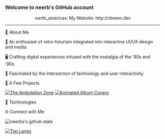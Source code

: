 ### Welcome to neerb's GitHub account

<p align="center">:earth_americas: My Website: http://nbreen.dev</p>

----------------------------------------------------------------------------------------------------------

👾 About Me

🎹 An enthusiast of retro-futurism integrated into interactive UI/UX design and media.

🖥️ Crafting digital experiences infused with the nostalgia of the '80s and '90s.

🌠 Fascinated by the intersection of technology and user interactivity.

🚀 A Few Projects

[![The Ambulation Zone](https://github-readme-stats.vercel.app/api/pin/?username=neerb&repo=ambulationzone-npm)](https://ambulate.net)
[![Animated Album Covers](https://github-readme-stats.vercel.app/api/pin/?username=neerb&repo=animated-album-covers)](https://neerb.github.io/animated-album-covers/)


💾 Technologies



🌐 Connect with Me

![neerbs's github stats](https://github-readme-stats.vercel.app/api?username=neerb)


[![Top Langs](https://github-readme-stats.vercel.app/api/top-langs/?username=neerb)](https://github.com/neerb/github-readme-stats)

<!--
**neerb/neerb** is a ✨ _special_ ✨ repository because its `README.md` (this file) appears on your GitHub profile.

Here are some ideas to get you started:

- 🔭 I’m currently working on ...
- 🌱 I’m currently learning ...
- 👯 I’m looking to collaborate on ...
- 🤔 I’m looking for help with ...
- 💬 Ask me about ...
- 📫 How to reach me: ...
- 😄 Pronouns: ...
- ⚡ Fun fact: ...
-->
